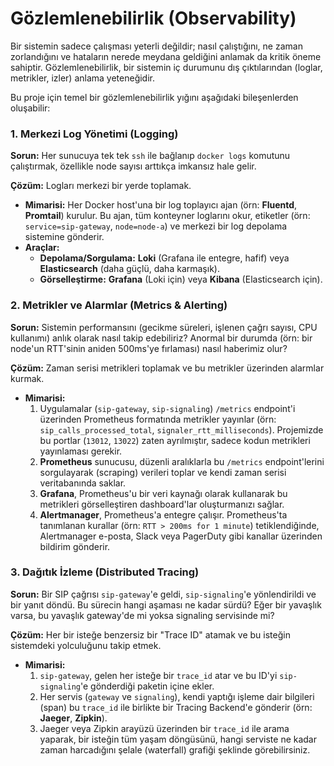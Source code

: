 # Gözlemlenebilirlik (Observability)

Bir sistemin sadece çalışması yeterli değildir; nasıl çalıştığını, ne zaman zorlandığını ve hataların nerede meydana geldiğini anlamak da kritik öneme sahiptir. Gözlemlenebilirlik, bir sistemin iç durumunu dış çıktılarından (loglar, metrikler, izler) anlama yeteneğidir.

Bu proje için temel bir gözlemlenebilirlik yığını aşağıdaki bileşenlerden oluşabilir:

### 1. Merkezi Log Yönetimi (Logging)

**Sorun:** Her sunucuya tek tek `ssh` ile bağlanıp `docker logs` komutunu çalıştırmak, özellikle node sayısı arttıkça imkansız hale gelir.

**Çözüm:** Logları merkezi bir yerde toplamak.
*   **Mimarisi:** Her Docker host'una bir log toplayıcı ajan (örn: **Fluentd**, **Promtail**) kurulur. Bu ajan, tüm konteyner loglarını okur, etiketler (örn: `service=sip-gateway`, `node=node-a`) ve merkezi bir log depolama sistemine gönderir.
*   **Araçlar:**
    *   **Depolama/Sorgulama:** **Loki** (Grafana ile entegre, hafif) veya **Elasticsearch** (daha güçlü, daha karmaşık).
    *   **Görselleştirme:** **Grafana** (Loki için) veya **Kibana** (Elasticsearch için).

### 2. Metrikler ve Alarmlar (Metrics & Alerting)

**Sorun:** Sistemin performansını (gecikme süreleri, işlenen çağrı sayısı, CPU kullanımı) anlık olarak nasıl takip edebiliriz? Anormal bir durumda (örn: bir node'un RTT'sinin aniden 500ms'ye fırlaması) nasıl haberimiz olur?

**Çözüm:** Zaman serisi metrikleri toplamak ve bu metrikler üzerinden alarmlar kurmak.

*   **Mimarisi:**
    1.  Uygulamalar (`sip-gateway`, `sip-signaling`) `/metrics` endpoint'i üzerinden Prometheus formatında metrikler yayınlar (örn: `sip_calls_processed_total`, `signaler_rtt_milliseconds`). Projemizde bu portlar (`13012`, `13022`) zaten ayrılmıştır, sadece kodun metrikleri yayınlaması gerekir.
    2.  **Prometheus** sunucusu, düzenli aralıklarla bu `/metrics` endpoint'lerini sorgulayarak (scraping) verileri toplar ve kendi zaman serisi veritabanında saklar.
    3.  **Grafana**, Prometheus'u bir veri kaynağı olarak kullanarak bu metrikleri görselleştiren dashboard'lar oluşturmanızı sağlar.
    4.  **Alertmanager**, Prometheus'a entegre çalışır. Prometheus'ta tanımlanan kurallar (örn: `RTT > 200ms for 1 minute`) tetiklendiğinde, Alertmanager e-posta, Slack veya PagerDuty gibi kanallar üzerinden bildirim gönderir.

### 3. Dağıtık İzleme (Distributed Tracing)

**Sorun:** Bir SIP çağrısı `sip-gateway`'e geldi, `sip-signaling`'e yönlendirildi ve bir yanıt döndü. Bu sürecin hangi aşaması ne kadar sürdü? Eğer bir yavaşlık varsa, bu yavaşlık gateway'de mi yoksa signaling servisinde mi?

**Çözüm:** Her bir isteğe benzersiz bir "Trace ID" atamak ve bu isteğin sistemdeki yolculuğunu takip etmek.
*   **Mimarisi:**
    1.  `sip-gateway`, gelen her isteğe bir `trace_id` atar ve bu ID'yi `sip-signaling`'e gönderdiği paketin içine ekler.
    2.  Her servis (`gateway` ve `signaling`), kendi yaptığı işleme dair bilgileri (span) bu `trace_id` ile birlikte bir Tracing Backend'e gönderir (örn: **Jaeger**, **Zipkin**).
    3.  Jaeger veya Zipkin arayüzü üzerinden bir `trace_id` ile arama yaparak, bir isteğin tüm yaşam döngüsünü, hangi serviste ne kadar zaman harcadığını şelale (waterfall) grafiği şeklinde görebilirsiniz.